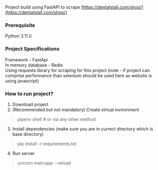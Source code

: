 Project build using FastAPI to scrape [https://dentalstall.com/shop/](https://dentalstall.com/shop/)

### Prerequisite
Python 3.11.0 


### Project Specifications
Framework - FastApi <br/>
In memory database - Redis <br/>
Using requests library for scraping for this project (note - if project can comprise performance than selenium should be used here as website is using javascript)

### How to run project?
1. Download project
2. (Recommended but not mandatory) Create virtual invironment
> pipenv shell # or via any other method
3. Install dependencies (make sure you are in currect directory which is base directory)
> pip install -r requirements.txt
4. Run server
> uvicorn main:app --reload

